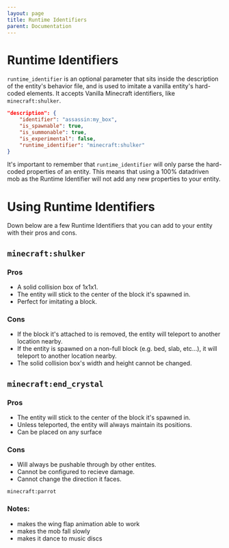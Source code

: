 ```yaml
---
layout: page
title: Runtime Identifiers
parent: Documentation
---
```


# Runtime Identifiers

`runtime_identifier` is an optional parameter that sits inside the description of the entity's behavior file, and is used to imitate a vanilla entity's hard-coded elements.
It accepts Vanilla Minecraft identifiers, like `minecraft:shulker`.

```json
"description": {
    "identifier": "assassin:my_box",
    "is_spawnable": true,
    "is_summonable": true,
    "is_experimental": false,
    "runtime_identifier": "minecraft:shulker"
}
```

It's important to remember that `runtime_identifier` will only parse the hard-coded properties of an entity. This means that using a 100% datadriven mob as the Runtime Identifier will not add any new properties to your entity.

# Using Runtime Identifiers

Down below are a few Runtime Identifiers that you can add to your entity with their pros and cons.

`minecraft:shulker`
---
### Pros
- A solid collision box of 1x1x1.
- The entity will stick to the center of the block it's spawned in.
- Perfect for imitating a block.

### Cons
- If the block it's attached to is removed, the entity will teleport to another location nearby.
- If the entity is spawned on a non-full block (e.g. bed, slab, etc...), it will teleport to another location nearby.
- The solid collision box's width and height cannot be changed.

`minecraft:end_crystal`
---
### Pros
- The entity will stick to the center of the block it's spawned in.
- Unless teleported, the entity will always maintain its positions.
- Can be placed on any surface

### Cons
- Will always be pushable through by other entites.
- Cannot be configured to recieve damage.
- Cannot change the direction it faces.

`minecraft:parrot`
### Notes:
 - makes the wing flap animation able to work
 - makes the mob fall slowly
 - makes it dance to music discs 
